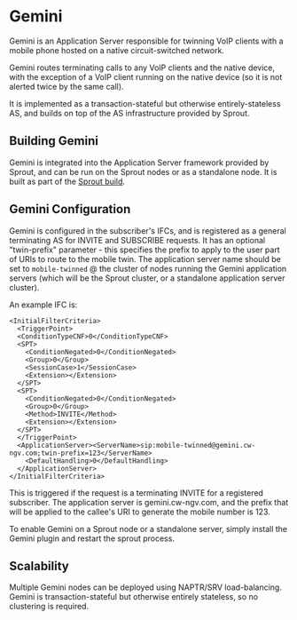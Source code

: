 # Gemini

Gemini is an Application Server responsible for twinning VoIP clients with a mobile phone hosted on a native circuit-switched network.

Gemini routes terminating calls to any VoIP clients and the native device, with the exception of a VoIP client running on the native device (so it is not alerted twice by the same call).

It is implemented as a transaction-stateful but otherwise entirely-stateless AS, and builds on top of the AS infrastructure provided by Sprout.

## Building Gemini

Gemini is integrated into the Application Server framework provided by Sprout,
and can be run on the Sprout nodes or as a standalone node. It is built as part of the [Sprout build](https://github.com/Metaswitch/sprout/blob/dev/docs/Development.md).

## Gemini Configuration

Gemini is configured in the subscriber's IFCs, and is registered as a general terminating AS for INVITE and SUBSCRIBE requests.
It has an optional "twin-prefix" parameter - this specifies the prefix to apply to the user part of URIs to route to the mobile twin. The application server name should be set to `mobile-twinned` @ the cluster of nodes running the Gemini application servers (which will be the Sprout cluster, or a standalone application server cluster). 

An example IFC is:

```
<InitialFilterCriteria>
  <TriggerPoint>
  <ConditionTypeCNF>0</ConditionTypeCNF>
  <SPT>
    <ConditionNegated>0</ConditionNegated>
    <Group>0</Group>
    <SessionCase>1</SessionCase>
    <Extension></Extension>
  </SPT>
  <SPT>
    <ConditionNegated>0</ConditionNegated>
    <Group>0</Group>
    <Method>INVITE</Method>
    <Extension></Extension>
  </SPT>
  </TriggerPoint>
  <ApplicationServer><ServerName>sip:mobile-twinned@gemini.cw-ngv.com;twin-prefix=123</ServerName>
    <DefaultHandling>0</DefaultHandling>
  </ApplicationServer>
</InitialFilterCriteria>
```

This is triggered if the request is a terminating INVITE for a registered subscriber. The application server is gemini.cw-ngv.com, and the prefix that will be applied to the callee's URI to generate the mobile number is 123. 

To enable Gemini on a Sprout node or a standalone server, simply install the Gemini plugin and restart the sprout process.

## Scalability

Multiple Gemini nodes can be deployed using NAPTR/SRV load-balancing. Gemini is transaction-stateful but otherwise entirely stateless, so no clustering is required.
